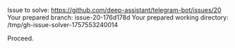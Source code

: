 Issue to solve: https://github.com/deep-assistant/telegram-bot/issues/20
Your prepared branch: issue-20-176d178d
Your prepared working directory: /tmp/gh-issue-solver-1757553240014

Proceed.